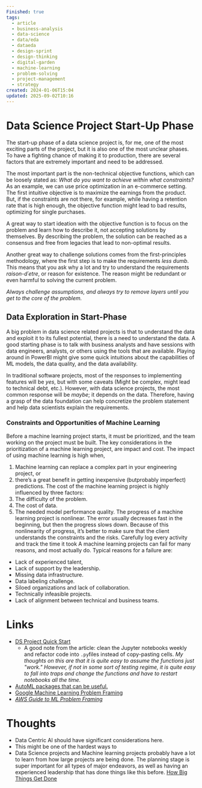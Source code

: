 ```yaml
---
Finished: true
tags:
  - article
  - business-analysis
  - data-science
  - data/eda
  - dataeda
  - design-sprint
  - design-thinking
  - digital-garden
  - machine-learning
  - problem-solving
  - project-management
  - strategy
created: 2024-01-06T15:04
updated: 2025-09-02T10:16
---
```



# Data Science Project Start-Up Phase
The start-up phase of a data science project is, for me, one of the most exciting parts of the project, but it is also one of the most unclear phases. To have a fighting chance of making it to production, there are several factors that are extremely important and need to be addressed. 

The most important part is the non-technical objective functions, which can be loosely stated as:
*What do you want to achieve within what constraints?* 
As an example, we can use price optimization in an e-commerce setting. The first intuitive objective is to maximize the earnings from the product. But, if the constraints are not there, for example, while having a retention rate that is high enough, the objective function might lead to bad results, optimizing for single purchases. 

A great way to start ideation with the objective function is to focus on the problem and learn how to describe it, not accepting solutions by themselves.  By describing the problem, the solution can be reached as a consensus and free from legacies that lead to non-optimal results. 

Another great way to challenge solutions comes from the first-principles methodology, where the first step is to make the requirements *less dumb*. This means that you ask why a lot and try to understand the requirements *raison-d´etre*, or reason for existence. The reason might be redundant or even harmful to solving the current problem. 

*Always challenge assumptions, and always try to remove layers until you get to the core of the problem.*

## Data Exploration in Start-Phase
A big problem in data science related projects is that to understand the data and exploit it to its fullest potential, there is a need to understand the data. 
A good starting phase is to talk with business analysts and have sessions with data engineers, analysts, or others using the tools that are available. Playing around in PowerBI might give some quick intuitions about the capabilities of ML models, the data quality, and the data availability. 

In traditional software projects, most of the responses to implementing features will be *yes*, but with some caveats (Might be complex, might lead to technical debt, etc.). However, with data science projects, the most common response will be *maybe*; it depends on the data.  Therefore, having a grasp of the data foundation can help concretize the problem statement and help data scientists explain the requirements. 



### Constraints and Opportunities of Machine Learning
Before a machine learning project starts, it must be prioritized, and the team working on the project must be built. The key considerations in the prioritization of a machine learning project, are impact and cost.
The impact of using machine learning is high when,
1.  Machine learning can replace a complex part in your engineering project, or 
2. there’s a great benefit in getting inexpensive (butprobably imperfect) predictions.
The cost of the machine learning project is highly influenced by three factors: 
1. The difficulty of the problem.
2. The cost of data. 
3.  The needed model performance quality.
The progress of a machine learning project is nonlinear. The error usually decreases fast in the beginning, but then the progress slows down. Because of this nonlinearity of progress, it’s better to make sure that the client understands the constraints and the risks. Carefully log every activity and track the time it took
A machine learning projects can fail for many reasons, and most actually do. Typical reasons for a failure are:
- Lack of experienced talent,
- Lack of support by the leadership.
- Missing data infrastructure.
- Data labeling challenge.
- Siloed organizations and lack of collaboration.
- Technically infeasible projects.
- Lack of alignment between technical and business teams.
# Links
- [DS Project Quick Start](https://eugeneyan.com/writing/project-quick-start/) 
	- A good note from the article: clean the Jupyter notebooks weekly and refactor code into ```.py```files instead of copy-pasting cells.  *My thoughts on this are that it is quite easy to assume the functions just "work." However, if not in some sort of testing regime, it is quite easy to fall into traps and change the functions and have to restart notebooks all the time.*
- [AutoML packages that can be useful. ](https://www.activestate.com/blog/the-top-10-automl-python-packages-to-automate-your-machine-learning-tasks/)
- [Google Machine Learning Problem Framing](https://developers.google.com/machine-learning/problem-framing)
- *[AWS Guide to ML Problem Framing](https://docs.aws.amazon.com/wellarchitected/latest/machine-learning-lens/machine-learning-lens.html)* 
 

# Thoughts 
- Data Centric AI should have significant considerations here. 
- This might be one of the hardest ways to 
- Data Science projects and Machine learning projects probably have a lot to learn from how large projects are being done. The planning stage is super important for all types of major endeavors, as well as having an experienced leadership that has done things like this before. [How Big Things Get Done](../../Books/Book%20Reviews/Science/World/How%20Big%20Things%20Get%20Done.md)





